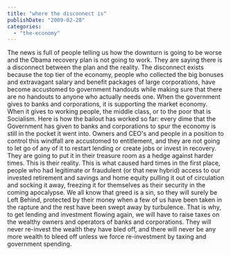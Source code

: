 ```yaml
---
title: "where the disconnect is"
publishDate: "2009-02-28"
categories: 
  - "the-economy"
---
```


The news is full of people telling us how the downturn is going to be worse and the Obama recovery plan is not going to work. They are saying there is a disconnect between the plan and the reality. The disconnect exists because the top tier of the economy, people who collected the big bonuses and extravagant salary and benefit packages of large corporations, have become accustomed to government handouts while making sure that there are no handouts to anyone who actually needs one. When the government gives to banks and corporations, it is supporting the market economy. When it gives to working people, the middle class, or to the poor that is Socialism. Here is how the bailout has worked so far: every dime that the Government has given to banks and corporations to spur the economy is still in the pocket it went into. Owners and CEO's and people in a position to control this windfall are accustomed to entitlement, and they are not going to let go of any of it to restart lending or create jobs or invest in recovery. They are going to put it in their treasure room as a hedge against harder times. This is their reality. This is what caused hard times in the first place, people who had legitimate or fraudulent (or that new hybrid) access to our invested retirement and savings and home equity pulling it out of circulation and socking it away, freezing it for themselves as their security in the coming apocalypse. We all know that greed is a sin, so they will surely be Left Behind, protected by their money when a few of us have been taken in the rapture and the rest have been swept away by turbulence. That is why, to get lending and investment flowing again, we will have to raise taxes on the wealthy owners and operators of banks and corporations. They will never re-invest the wealth they have bled off, and there will never be any more wealth to bleed off unless we force re-investment by taxing and government spending.
